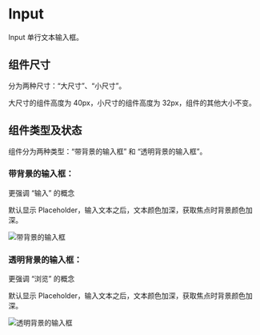 # Input

Input 单行文本输入框。

## 组件尺寸

分为两种尺寸：“大尺寸”、“小尺寸”。

大尺寸的组件高度为 40px，小尺寸的组件高度为 32px，组件的其他大小不变。

## 组件类型及状态

组件分为两种类型：“带背景的输入框” 和 “透明背景的输入框”。

### 带背景的输入框：
<div class="imgblock">
  <div class="lg">
    <p>更强调 “输入” 的概念</p>
    <p>默认显示 Placeholder，输入文本之后，文本颜色加深，获取焦点时背景颜色加深。</p>
  </div>
  <div class="lg">
    <img class="img" src="https://ws1.sinaimg.cn/large/006oPFLAly1frzg6hgrrrj316c0fqdgu.jpg" alt="带背景的输入框"/>
  </div>
</div>

### 透明背景的输入框：
<div class="imgblock">
  <div class="lg">
    <p>更强调 “浏览” 的概念</p>
    <p>默认显示 Placeholder，输入文本之后，文本颜色加深，获取焦点时背景颜色加深。</p>
  </div>
  <div class="lg">
    <img class="img" src="https://ws1.sinaimg.cn/large/006oPFLAly1frzgewvpidj316c0esq3w.jpg" alt="透明背景的输入框"/>
  </div>
</div>
